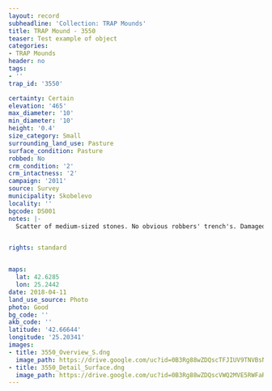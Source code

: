 ```yaml
---
layout: record
subheadline: 'Collection: TRAP Mounds'
title: TRAP Mound - 3550
teaser: Test example of object
categories:
- TRAP Mounds
header: no
tags:
- ''
trap_id: '3550'

certainty: Certain
elevation: '465'
max_diameter: '10'
min_diameter: '10'
height: '0.4'
size_category: Small
surrounding_land_use: Pasture
surface_condition: Pasture
robbed: No
crm_condition: '2'
crm_intactness: '2'
campaign: '2011'
source: Survey
municipality: Skobelevo
locality: ''
bgcode: DS001
notes: |-
  Scatter of medium-sized stones. No obvious robbers' trench's. Damaged by agricultural activity. Close to village, so may be somewhat disrupted.


rights: standard


maps:
  lat: 42.6285
  lon: 25.2442
date: 2018-04-11
land_use_source: Photo
photo: Good
bg_code: ''
akb_code: ''
latitude: '42.66644'
longitude: '25.20341'
images:
- title: 3550_Overview_S.dng
  image_path: https://drive.google.com/uc?id=0B3Rg88wZDQscTFJIUV9TNVBsNm8
- title: 3550_Detail_Surface.dng
  image_path: https://drive.google.com/uc?id=0B3Rg88wZDQscVWQ2MVE5RWFaR0U
---
```

